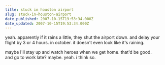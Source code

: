 ```yaml
---
title: stuck in houston airport
slug: stuck-in-houston-airport
date_published: 2007-10-15T19:53:34.000Z
date_updated: 2007-10-15T19:53:34.000Z
---
```


yeah. apparently if it rains a little, they shut the airport down. and delay your flight by 3 or 4 hours. in october. it doesn't even look like it's raining.

maybe I'll stay up and watch heroes when we get home. that'd be good. and go to work late? maybe. yeah. i think so.

